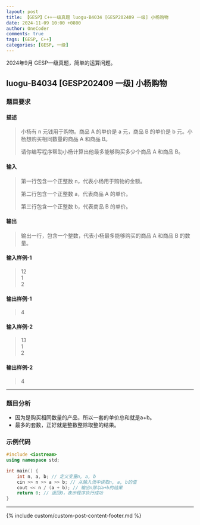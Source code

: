 ```yaml
---
layout: post
title: 【GESP】C++一级真题 luogu-B4034 [GESP202409 一级] 小杨购物
date: 2024-11-09 10:00 +0800
author: OneCoder
comments: true
tags: [GESP, C++]
categories: [GESP, 一级]
---
```

2024年9月 GESP一级真题，简单的运算问题。

<!--more-->

## luogu-B4034 [GESP202409 一级] 小杨购物

### 题目要求

#### 描述

>小杨有 n 元钱用于购物。商品 A 的单价是 a 元，商品 B 的单价是 b 元。小杨想购买相同数量的商品 A 和商品 B。
>
>请你编写程序帮助小杨计算出他最多能够购买多少个商品 A 和商品 B。

#### 输入

>第一行包含一个正整数 n，代表小杨用于购物的金额。
>
>第二行包含一个正整数 a，代表商品 A 的单价。
>
>第三行包含一个正整数 b，代表商品 B 的单价。

#### 输出

>输出一行，包含一个整数，代表小杨最多能够购买的商品 A 和商品 B 的数量。

#### 输入样例-1

>12  
>1  
>2

#### 输出样例-1

>4

#### 输入样例-2

>13  
>1  
>2

#### 输出样例-2

>4

---

### 题目分析

- 因为是购买相同数量的产品，所以一套的单价总和就是a+b。
- 最多的套数，正好就是整数整除取整的结果。

### 示例代码

```cpp
#include <iostream>
using namespace std;

int main() {
    int n, a, b; // 定义变量n, a, b
    cin >> n >> a >> b; // 从输入流中读取n, a, b的值
    cout << n / (a + b); // 输出n除以a+b的结果 
    return 0; // 返回0，表示程序执行成功
}
```

---

{% include custom/custom-post-content-footer.md %}
